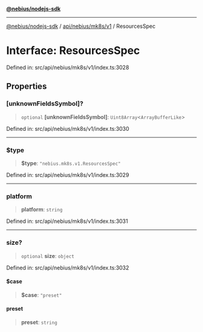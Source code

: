 [**@nebius/nodejs-sdk**](../../../../../README.md)

---

[@nebius/nodejs-sdk](../../../../../README.md) / [api/nebius/mk8s/v1](../README.md) / ResourcesSpec

# Interface: ResourcesSpec

Defined in: src/api/nebius/mk8s/v1/index.ts:3028

## Properties

### \[unknownFieldsSymbol\]?

> `optional` **\[unknownFieldsSymbol\]**: `Uint8Array`\<`ArrayBufferLike`\>

Defined in: src/api/nebius/mk8s/v1/index.ts:3030

---

### $type

> **$type**: `"nebius.mk8s.v1.ResourcesSpec"`

Defined in: src/api/nebius/mk8s/v1/index.ts:3029

---

### platform

> **platform**: `string`

Defined in: src/api/nebius/mk8s/v1/index.ts:3031

---

### size?

> `optional` **size**: `object`

Defined in: src/api/nebius/mk8s/v1/index.ts:3032

#### $case

> **$case**: `"preset"`

#### preset

> **preset**: `string`
